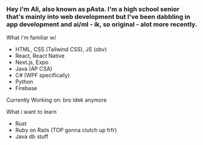 ### Hey i'm Ali, also known as pAsta. I'm a high school senior that's mainly into web development but I've been dabbling in app development and ai/ml - ik, so original - alot more recently. 

What i'm familiar w/
  - HTML, CSS (Tailwind CSS), JS (obv)
  - React, React Native
  - Next.js, Expo
  - Java (AP CSA)
  - C# (WPF specifically)
  - Python
  - Firebase

  Currently Working on: bro idek anymore

  What i want to learn
  - Rust
  - Ruby on Rails (TOP gonna clutch up frfr)
  - Java db stuff
<!--
**pAsta-kun/pAsta-kun** is a ✨ _special_ ✨ repository because its `README.md` (this file) appears on your GitHub profile.

Here are some ideas to get you started:

- 🔭 I’m currently working on ...
- 🌱 I’m currently learning ...
- 👯 I’m looking to collaborate on ...
- 🤔 I’m looking for help with ...
- 💬 Ask me about ...
- 📫 How to reach me: ...
- 😄 Pronouns: ...
- ⚡ Fun fact: ...
-->
